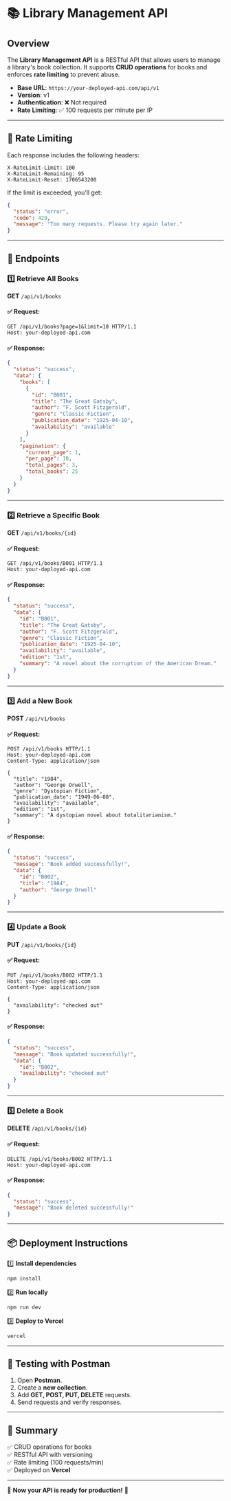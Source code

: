 # 📚 Library Management API

## Overview
The **Library Management API** is a RESTful API that allows users to manage a library's book collection. It supports **CRUD operations** for books and enforces **rate limiting** to prevent abuse.

- **Base URL**: `https://your-deployed-api.com/api/v1`
- **Version**: v1
- **Authentication**: ❌ Not required
- **Rate Limiting**: ✅ 100 requests per minute per IP

---

## 📌 Rate Limiting
Each response includes the following headers:

```http
X-RateLimit-Limit: 100
X-RateLimit-Remaining: 95
X-RateLimit-Reset: 1706543200
```

If the limit is exceeded, you’ll get:

```json
{
  "status": "error",
  "code": 429,
  "message": "Too many requests. Please try again later."
}
```

---

## 📖 Endpoints

### 1️⃣ Retrieve All Books
**GET** `/api/v1/books`

#### ✅ Request:
```http
GET /api/v1/books?page=1&limit=10 HTTP/1.1
Host: your-deployed-api.com
```

#### ✅ Response:
```json
{
  "status": "success",
  "data": {
    "books": [
      {
        "id": "B001",
        "title": "The Great Gatsby",
        "author": "F. Scott Fitzgerald",
        "genre": "Classic Fiction",
        "publication_date": "1925-04-10",
        "availability": "available"
      }
    ],
    "pagination": {
      "current_page": 1,
      "per_page": 10,
      "total_pages": 3,
      "total_books": 25
    }
  }
}
```

---

### 2️⃣ Retrieve a Specific Book
**GET** `/api/v1/books/{id}`

#### ✅ Request:
```http
GET /api/v1/books/B001 HTTP/1.1
Host: your-deployed-api.com
```

#### ✅ Response:
```json
{
  "status": "success",
  "data": {
    "id": "B001",
    "title": "The Great Gatsby",
    "author": "F. Scott Fitzgerald",
    "genre": "Classic Fiction",
    "publication_date": "1925-04-10",
    "availability": "available",
    "edition": "1st",
    "summary": "A novel about the corruption of the American Dream."
  }
}
```

---

### 3️⃣ Add a New Book
**POST** `/api/v1/books`

#### ✅ Request:
```http
POST /api/v1/books HTTP/1.1
Host: your-deployed-api.com
Content-Type: application/json

{
  "title": "1984",
  "author": "George Orwell",
  "genre": "Dystopian Fiction",
  "publication_date": "1949-06-08",
  "availability": "available",
  "edition": "1st",
  "summary": "A dystopian novel about totalitarianism."
}
```

#### ✅ Response:
```json
{
  "status": "success",
  "message": "Book added successfully!",
  "data": {
    "id": "B002",
    "title": "1984",
    "author": "George Orwell"
  }
}
```

---

### 4️⃣ Update a Book
**PUT** `/api/v1/books/{id}`

#### ✅ Request:
```http
PUT /api/v1/books/B002 HTTP/1.1
Host: your-deployed-api.com
Content-Type: application/json

{
  "availability": "checked out"
}
```

#### ✅ Response:
```json
{
  "status": "success",
  "message": "Book updated successfully!",
  "data": {
    "id": "B002",
    "availability": "checked out"
  }
}
```

---

### 5️⃣ Delete a Book
**DELETE** `/api/v1/books/{id}`

#### ✅ Request:
```http
DELETE /api/v1/books/B002 HTTP/1.1
Host: your-deployed-api.com
```

#### ✅ Response:
```json
{
  "status": "success",
  "message": "Book deleted successfully!"
}
```

---

## 📦 Deployment Instructions

1️⃣ **Install dependencies**
```bash
npm install
```

2️⃣ **Run locally**
```bash
npm run dev
```

3️⃣ **Deploy to Vercel**
```bash
vercel
```

---

## 🔎 Testing with Postman
1. Open **Postman**.
2. Create a **new collection**.
3. Add **GET, POST, PUT, DELETE** requests.
4. Send requests and verify responses.

---

## 🎯 Summary
✅ CRUD operations for books  
✅ RESTful API with versioning  
✅ Rate limiting (100 requests/min)  
✅ Deployed on **Vercel**  

---

🚀 **Now your API is ready for production!** 🚀
